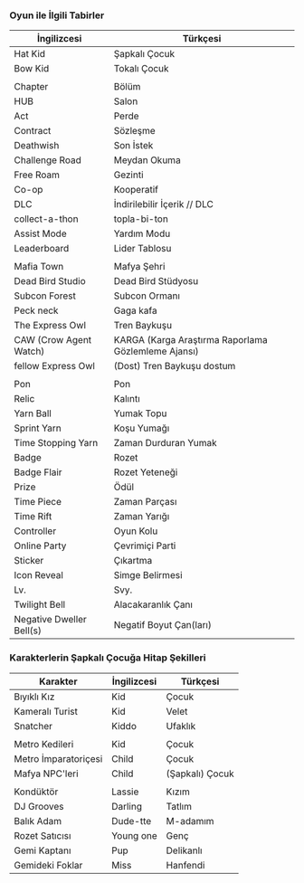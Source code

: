 ### Oyun ile İlgili Tabirler

| İngilizcesi | Türkçesi |
| ------------- | ------------- |
| Hat Kid | Şapkalı Çocuk |
| Bow Kid | Tokalı Çocuk |
|  |  |
| Chapter | Bölüm |
| HUB | Salon |
| Act | Perde |
| Contract | Sözleşme |
| Deathwish | Son İstek |
| Challenge Road | Meydan Okuma |
| Free Roam | Gezinti |
| Co-op | Kooperatif |
| DLC | İndirilebilir İçerik // DLC |
| collect-a-thon | topla-bi-ton |
| Assist Mode | Yardım Modu |
| Leaderboard | Lider Tablosu |
|  |  |
| Mafia Town | Mafya Şehri |
| Dead Bird Studio | Dead Bird Stüdyosu |
| Subcon Forest | Subcon Ormanı |
| Peck neck | Gaga kafa |
| The Express Owl | Tren Baykuşu |
| CAW (Crow Agent Watch) | KARGA (Karga Araştırma Raporlama Gözlemleme Ajansı) |
| fellow Express Owl | (Dost) Tren Baykuşu dostum |
|  |  |
| Pon | Pon |
| Relic | Kalıntı |
| Yarn Ball | Yumak Topu |
| Sprint Yarn | Koşu Yumağı |
| Time Stopping Yarn | Zaman Durduran Yumak |
| Badge | Rozet |
| Badge Flair | Rozet Yeteneği |
| Prize | Ödül |
| Time Piece | Zaman Parçası |
| Time Rift | Zaman Yarığı |
| Controller | Oyun Kolu |
| Online Party | Çevrimiçi Parti |
| Sticker | Çıkartma |
| Icon Reveal | Simge Belirmesi |
| Lv. | Svy. |
| Twilight Bell | Alacakaranlık Çanı |
| Negative Dweller Bell(s) | Negatif Boyut Çan(ları) |

### Karakterlerin Şapkalı Çocuğa Hitap Şekilleri

| Karakter | İngilizcesi | Türkçesi |
| ------------- | ------------- | ------------- |
| Bıyıklı Kız | Kid | Çocuk |
| Kameralı Turist | Kid | Velet |
| Snatcher | Kiddo | Ufaklık |
|  |  |  |
| Metro Kedileri | Kid | Çocuk |
| Metro İmparatoriçesi | Child | Çocuk |
| Mafya NPC'leri | Child | (Şapkalı) Çocuk |
|  |  |  |
| Kondüktör | Lassie | Kızım |
| DJ Grooves | Darling | Tatlım |
| Balık Adam | Dude-tte | M-adamım |
| Rozet Satıcısı | Young one | Genç |
| Gemi Kaptanı | Pup | Delikanlı |
| Gemideki Foklar | Miss | Hanfendi |
